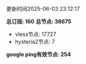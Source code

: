 更新时间2025-06-03 23:12:17

**总订阅: 160**
**总节点: 38675**
- vless节点: 17727
- hysteria2节点: 7

**google ping有效节点: 254**
